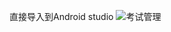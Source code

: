 直接导入到Android studio
![考试管理](https://github.com/shaodonger/ExaminationManagementSystem/blob/master/ExamManager/test.png "答题")
